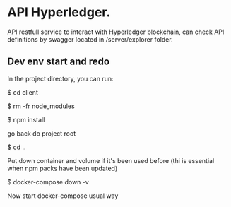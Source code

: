 # API Hyperledger.

API restfull service to interact with Hyperledger blockchain, can check API definitions by swagger located in /server/explorer folder.


## Dev env start and redo

In the project directory, you can run:


$ cd client

$ rm -fr node_modules

$ npm install



go back do project root



$ cd ..


Put down container and volume if it's been used before 
(thi is essential when npm packs have been updated)


$ docker-compose down -v


Now start docker-compose usual way

